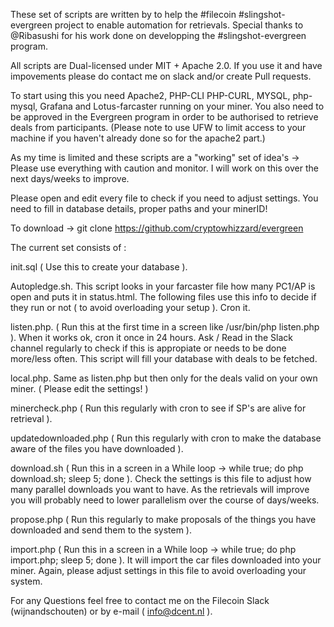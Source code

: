 These set of scripts are written by to help the #filecoin #slingshot-evergreen project to enable automation for retrievals.
Special thanks to @Ribasushi for his work done on developping the #slingshot-evergreen program.

All scripts are Dual-licensed under MIT + Apache 2.0. If you use it and have impovements please do contact me on slack and/or create Pull requests.

To start using this you need Apache2, PHP-CLI PHP-CURL, MYSQL, php-mysql, Grafana and Lotus-farcaster running on your miner. You also need to be approved in the Evergreen program
in order to be authorised to retrieve deals from participants. (Please note to use UFW to limit access to your machine if you haven't already done so for the apache2 part.)

As my time is limited and these scripts are a "working" set of idea's -> Please use everything with caution and monitor. I will work on this over the next days/weeks to improve.

Please open and edit every file to check if you need to adjust settings. You need to fill in database details, proper paths and your minerID!

To download -> git clone https://github.com/cryptowhizzard/evergreen

The current set consists of :

init.sql ( Use this to create your database ).

Autopledge.sh. This script looks in your farcaster file how many PC1/AP is open and puts it in status.html. The following files use this info to decide
if they run or not ( to avoid overloading your setup ). Cron it.

listen.php. ( Run this at the first time in a screen like /usr/bin/php listen.php ). When it works ok, cron it once in 24 hours. Ask / Read in the Slack channel regularly to check if this is appropiate or needs to be done more/less often. This script will fill your database with deals to be fetched.

local.php. Same as listen.php but then only for the deals valid on your own miner. ( Please edit the settings! )

minercheck.php ( Run this regularly with cron to see if SP's are alive for retrieval ).

updatedownloaded.php ( Run this regularly with cron to make the database aware of the files you have downloaded ).

download.sh ( Run this in a screen in a While loop -> while true; do php download.sh; sleep 5; done ). Check the settings is this file to adjust how many
parallel downloads you want to have. As the retrievals will improve you will probably need to lower parallelism over the course of days/weeks.

propose.php ( Run this regularly to make proposals of the things you have downloaded and send them to the system ).

import.php ( Run this in a screen in a While loop -> while true; do php import.php; sleep 5; done ). It will import the car files downloaded into your miner. Again, please adjust settings in this file to avoid overloading your system.

For any Questions feel free to contact me on the Filecoin Slack (wijnandschouten) or by e-mail ( info@dcent.nl ).
